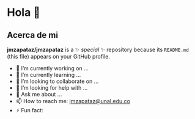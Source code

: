 # Hola 👋

## Acerca de mi

**jmzapataz/jmzapataz** is a ✨ _special_ ✨ repository because its `README.md` (this file) appears on your GitHub profile.


- 🔭 I’m currently working on ...
- 🌱 I’m currently learning ...
- 👯 I’m looking to collaborate on ...
- 🤔 I’m looking for help with ...
- 💬 Ask me about ...
- 📫 How to reach me: jmzapataz@unal.edu.co
- ⚡ Fun fact: 
